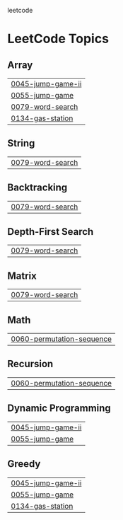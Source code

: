 leetcode

<!---LeetCode Topics Start-->
# LeetCode Topics
## Array
|  |
| ------- |
| [0045-jump-game-ii](https://github.com/vikassalgude/leetcode-/tree/master/0045-jump-game-ii) |
| [0055-jump-game](https://github.com/vikassalgude/leetcode-/tree/master/0055-jump-game) |
| [0079-word-search](https://github.com/vikassalgude/leetcode-/tree/master/0079-word-search) |
| [0134-gas-station](https://github.com/vikassalgude/leetcode-/tree/master/0134-gas-station) |
## String
|  |
| ------- |
| [0079-word-search](https://github.com/vikassalgude/leetcode-/tree/master/0079-word-search) |
## Backtracking
|  |
| ------- |
| [0079-word-search](https://github.com/vikassalgude/leetcode-/tree/master/0079-word-search) |
## Depth-First Search
|  |
| ------- |
| [0079-word-search](https://github.com/vikassalgude/leetcode-/tree/master/0079-word-search) |
## Matrix
|  |
| ------- |
| [0079-word-search](https://github.com/vikassalgude/leetcode-/tree/master/0079-word-search) |
## Math
|  |
| ------- |
| [0060-permutation-sequence](https://github.com/vikassalgude/leetcode-/tree/master/0060-permutation-sequence) |
## Recursion
|  |
| ------- |
| [0060-permutation-sequence](https://github.com/vikassalgude/leetcode-/tree/master/0060-permutation-sequence) |
## Dynamic Programming
|  |
| ------- |
| [0045-jump-game-ii](https://github.com/vikassalgude/leetcode-/tree/master/0045-jump-game-ii) |
| [0055-jump-game](https://github.com/vikassalgude/leetcode-/tree/master/0055-jump-game) |
## Greedy
|  |
| ------- |
| [0045-jump-game-ii](https://github.com/vikassalgude/leetcode-/tree/master/0045-jump-game-ii) |
| [0055-jump-game](https://github.com/vikassalgude/leetcode-/tree/master/0055-jump-game) |
| [0134-gas-station](https://github.com/vikassalgude/leetcode-/tree/master/0134-gas-station) |
<!---LeetCode Topics End-->